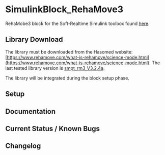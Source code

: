 # SimulinkBlock_RehaMove3
RehaMobe3 block for the Soft-Realtime Simulink toolbox found [here](https://github.com/worldwidemv/SimulinkToolchain).


## Library Download

The library must be downloaded from the Hasomed website: [https://www.rehamove.com/what-is-rehamove/science-mode.html](https://www.rehamove.com/what-is-rehamove/science-mode.html).
The last tested library version is [smpt_rm3_V3.2.4a](https://www.rehamove.com/fileadmin/user_upload/RehaMove/ScienceMode/smpt_rm3_V3.2.4a.zip).


The library will be integrated during the block setup phase.

## Setup


## Documentation

## Current Status / Known Bugs

## Changelog